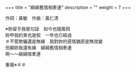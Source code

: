 +++
title = "綿綿舊情相牽連"
description = ""
weight = 7
+++

作詞：黃敏　作曲：黃仁清

※妳留乎我彼句話　如今也隨風飛  
妳甲我約束也是假　一年也已經過  
＃不管欺騙還是無緣　我對妳的感情猶原是無改變  
但願妳我還有緣　綿綿舊情相牽連  
啊～～綿綿情牽連  

重複※＃＃
